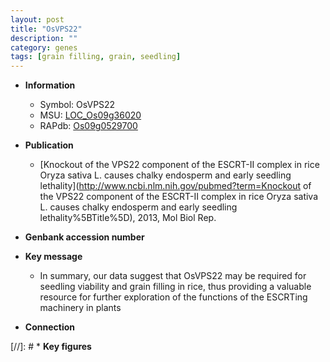 ```yaml
---
layout: post
title: "OsVPS22"
description: ""
category: genes
tags: [grain filling, grain, seedling]
---
```


* **Information**  
    + Symbol: OsVPS22  
    + MSU: [LOC_Os09g36020](http://rice.plantbiology.msu.edu/cgi-bin/ORF_infopage.cgi?orf=LOC_Os09g36020)  
    + RAPdb: [Os09g0529700](http://rapdb.dna.affrc.go.jp/viewer/gbrowse_details/irgsp1?name=Os09g0529700)  

* **Publication**  
    + [Knockout of the VPS22 component of the ESCRT-II complex in rice Oryza sativa L. causes chalky endosperm and early seedling lethality](http://www.ncbi.nlm.nih.gov/pubmed?term=Knockout of the VPS22 component of the ESCRT-II complex in rice Oryza sativa L. causes chalky endosperm and early seedling lethality%5BTitle%5D), 2013, Mol Biol Rep.

* **Genbank accession number**  

* **Key message**  
    + In summary, our data suggest that OsVPS22 may be required for seedling viability and grain filling in rice, thus providing a valuable resource for further exploration of the functions of the ESCRTing machinery in plants

* **Connection**  

[//]: # * **Key figures**  


